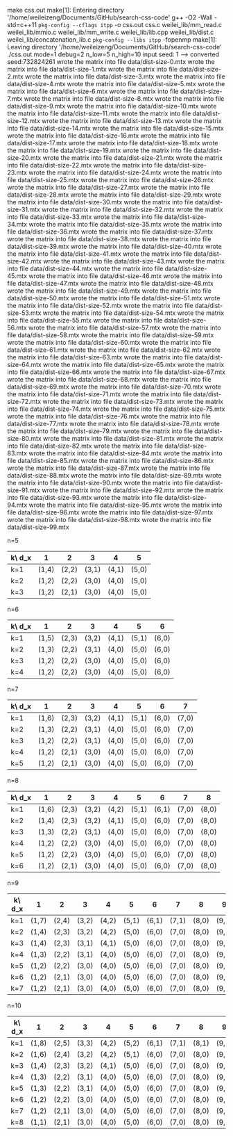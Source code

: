 make css.out
make[1]: Entering directory '/home/weileizeng/Documents/GitHub/search-css-code'
g++ -O2 -Wall -std=c++11 `pkg-config --cflags itpp` -o css.out css.c weilei_lib/mm_read.c weilei_lib/mmio.c weilei_lib/mm_write.c weilei_lib/lib.cpp weilei_lib/dist.c weilei_lib/concatenation_lib.c `pkg-config --libs itpp` -fopenmp
make[1]: Leaving directory '/home/weileizeng/Documents/GitHub/search-css-code'
./css.out mode=1  debug=2 n_low=5 n_high=10
input seed: 1 --> converted seed:732824261
wrote the matrix into file data/dist-size-0.mtx
wrote the matrix into file data/dist-size-1.mtx
wrote the matrix into file data/dist-size-2.mtx
wrote the matrix into file data/dist-size-3.mtx
wrote the matrix into file data/dist-size-4.mtx
wrote the matrix into file data/dist-size-5.mtx
wrote the matrix into file data/dist-size-6.mtx
wrote the matrix into file data/dist-size-7.mtx
wrote the matrix into file data/dist-size-8.mtx
wrote the matrix into file data/dist-size-9.mtx
wrote the matrix into file data/dist-size-10.mtx
wrote the matrix into file data/dist-size-11.mtx
wrote the matrix into file data/dist-size-12.mtx
wrote the matrix into file data/dist-size-13.mtx
wrote the matrix into file data/dist-size-14.mtx
wrote the matrix into file data/dist-size-15.mtx
wrote the matrix into file data/dist-size-16.mtx
wrote the matrix into file data/dist-size-17.mtx
wrote the matrix into file data/dist-size-18.mtx
wrote the matrix into file data/dist-size-19.mtx
wrote the matrix into file data/dist-size-20.mtx
wrote the matrix into file data/dist-size-21.mtx
wrote the matrix into file data/dist-size-22.mtx
wrote the matrix into file data/dist-size-23.mtx
wrote the matrix into file data/dist-size-24.mtx
wrote the matrix into file data/dist-size-25.mtx
wrote the matrix into file data/dist-size-26.mtx
wrote the matrix into file data/dist-size-27.mtx
wrote the matrix into file data/dist-size-28.mtx
wrote the matrix into file data/dist-size-29.mtx
wrote the matrix into file data/dist-size-30.mtx
wrote the matrix into file data/dist-size-31.mtx
wrote the matrix into file data/dist-size-32.mtx
wrote the matrix into file data/dist-size-33.mtx
wrote the matrix into file data/dist-size-34.mtx
wrote the matrix into file data/dist-size-35.mtx
wrote the matrix into file data/dist-size-36.mtx
wrote the matrix into file data/dist-size-37.mtx
wrote the matrix into file data/dist-size-38.mtx
wrote the matrix into file data/dist-size-39.mtx
wrote the matrix into file data/dist-size-40.mtx
wrote the matrix into file data/dist-size-41.mtx
wrote the matrix into file data/dist-size-42.mtx
wrote the matrix into file data/dist-size-43.mtx
wrote the matrix into file data/dist-size-44.mtx
wrote the matrix into file data/dist-size-45.mtx
wrote the matrix into file data/dist-size-46.mtx
wrote the matrix into file data/dist-size-47.mtx
wrote the matrix into file data/dist-size-48.mtx
wrote the matrix into file data/dist-size-49.mtx
wrote the matrix into file data/dist-size-50.mtx
wrote the matrix into file data/dist-size-51.mtx
wrote the matrix into file data/dist-size-52.mtx
wrote the matrix into file data/dist-size-53.mtx
wrote the matrix into file data/dist-size-54.mtx
wrote the matrix into file data/dist-size-55.mtx
wrote the matrix into file data/dist-size-56.mtx
wrote the matrix into file data/dist-size-57.mtx
wrote the matrix into file data/dist-size-58.mtx
wrote the matrix into file data/dist-size-59.mtx
wrote the matrix into file data/dist-size-60.mtx
wrote the matrix into file data/dist-size-61.mtx
wrote the matrix into file data/dist-size-62.mtx
wrote the matrix into file data/dist-size-63.mtx
wrote the matrix into file data/dist-size-64.mtx
wrote the matrix into file data/dist-size-65.mtx
wrote the matrix into file data/dist-size-66.mtx
wrote the matrix into file data/dist-size-67.mtx
wrote the matrix into file data/dist-size-68.mtx
wrote the matrix into file data/dist-size-69.mtx
wrote the matrix into file data/dist-size-70.mtx
wrote the matrix into file data/dist-size-71.mtx
wrote the matrix into file data/dist-size-72.mtx
wrote the matrix into file data/dist-size-73.mtx
wrote the matrix into file data/dist-size-74.mtx
wrote the matrix into file data/dist-size-75.mtx
wrote the matrix into file data/dist-size-76.mtx
wrote the matrix into file data/dist-size-77.mtx
wrote the matrix into file data/dist-size-78.mtx
wrote the matrix into file data/dist-size-79.mtx
wrote the matrix into file data/dist-size-80.mtx
wrote the matrix into file data/dist-size-81.mtx
wrote the matrix into file data/dist-size-82.mtx
wrote the matrix into file data/dist-size-83.mtx
wrote the matrix into file data/dist-size-84.mtx
wrote the matrix into file data/dist-size-85.mtx
wrote the matrix into file data/dist-size-86.mtx
wrote the matrix into file data/dist-size-87.mtx
wrote the matrix into file data/dist-size-88.mtx
wrote the matrix into file data/dist-size-89.mtx
wrote the matrix into file data/dist-size-90.mtx
wrote the matrix into file data/dist-size-91.mtx
wrote the matrix into file data/dist-size-92.mtx
wrote the matrix into file data/dist-size-93.mtx
wrote the matrix into file data/dist-size-94.mtx
wrote the matrix into file data/dist-size-95.mtx
wrote the matrix into file data/dist-size-96.mtx
wrote the matrix into file data/dist-size-97.mtx
wrote the matrix into file data/dist-size-98.mtx
wrote the matrix into file data/dist-size-99.mtx

n=5

| k\ d_x | 1| 2| 3| 4| 5|
|-|-|-|-|-|-|
|k=1|(1,4)|(2,2)|(3,1)|(4,1)|(5,0)|
|k=2|(1,2)|(2,2)|(3,0)|(4,0)|(5,0)|
|k=3|(1,2)|(2,1)|(3,0)|(4,0)|(5,0)|

n=6

| k\ d_x | 1| 2| 3| 4| 5| 6|
|-|-|-|-|-|-|-|
|k=1|(1,5)|(2,3)|(3,2)|(4,1)|(5,1)|(6,0)|
|k=2|(1,3)|(2,2)|(3,1)|(4,0)|(5,0)|(6,0)|
|k=3|(1,2)|(2,2)|(3,0)|(4,0)|(5,0)|(6,0)|
|k=4|(1,2)|(2,2)|(3,0)|(4,0)|(5,0)|(6,0)|

n=7

| k\ d_x | 1| 2| 3| 4| 5| 6| 7|
|-|-|-|-|-|-|-|-|
|k=1|(1,6)|(2,3)|(3,2)|(4,1)|(5,1)|(6,0)|(7,0)|
|k=2|(1,3)|(2,2)|(3,1)|(4,0)|(5,0)|(6,0)|(7,0)|
|k=3|(1,2)|(2,2)|(3,1)|(4,0)|(5,0)|(6,0)|(7,0)|
|k=4|(1,2)|(2,1)|(3,0)|(4,0)|(5,0)|(6,0)|(7,0)|
|k=5|(1,2)|(2,1)|(3,0)|(4,0)|(5,0)|(6,0)|(7,0)|

n=8

| k\ d_x | 1| 2| 3| 4| 5| 6| 7| 8|
|-|-|-|-|-|-|-|-|-|
|k=1|(1,6)|(2,3)|(3,2)|(4,2)|(5,1)|(6,1)|(7,0)|(8,0)|
|k=2|(1,4)|(2,3)|(3,2)|(4,1)|(5,0)|(6,0)|(7,0)|(8,0)|
|k=3|(1,3)|(2,2)|(3,1)|(4,0)|(5,0)|(6,0)|(7,0)|(8,0)|
|k=4|(1,2)|(2,2)|(3,0)|(4,0)|(5,0)|(6,0)|(7,0)|(8,0)|
|k=5|(1,2)|(2,2)|(3,0)|(4,0)|(5,0)|(6,0)|(7,0)|(8,0)|
|k=6|(1,2)|(2,1)|(3,0)|(4,0)|(5,0)|(6,0)|(7,0)|(8,0)|

n=9

| k\ d_x | 1| 2| 3| 4| 5| 6| 7| 8| 9|
|-|-|-|-|-|-|-|-|-|-|
|k=1|(1,7)|(2,4)|(3,2)|(4,2)|(5,1)|(6,1)|(7,1)|(8,0)|(9,0)|
|k=2|(1,4)|(2,3)|(3,2)|(4,2)|(5,0)|(6,0)|(7,0)|(8,0)|(9,0)|
|k=3|(1,4)|(2,3)|(3,1)|(4,1)|(5,0)|(6,0)|(7,0)|(8,0)|(9,0)|
|k=4|(1,3)|(2,2)|(3,1)|(4,0)|(5,0)|(6,0)|(7,0)|(8,0)|(9,0)|
|k=5|(1,2)|(2,2)|(3,0)|(4,0)|(5,0)|(6,0)|(7,0)|(8,0)|(9,0)|
|k=6|(1,2)|(2,1)|(3,0)|(4,0)|(5,0)|(6,0)|(7,0)|(8,0)|(9,0)|
|k=7|(1,2)|(2,1)|(3,0)|(4,0)|(5,0)|(6,0)|(7,0)|(8,0)|(9,0)|

n=10

| k\ d_x | 1| 2| 3| 4| 5| 6| 7| 8| 9| 10|
|-|-|-|-|-|-|-|-|-|-|-|
|k=1|(1,8)|(2,5)|(3,3)|(4,2)|(5,2)|(6,1)|(7,1)|(8,1)|(9,0)|(10,0)|
|k=2|(1,6)|(2,4)|(3,2)|(4,2)|(5,1)|(6,0)|(7,0)|(8,0)|(9,0)|(10,0)|
|k=3|(1,4)|(2,3)|(3,2)|(4,1)|(5,0)|(6,0)|(7,0)|(8,0)|(9,0)|(10,0)|
|k=4|(1,3)|(2,2)|(3,1)|(4,0)|(5,0)|(6,0)|(7,0)|(8,0)|(9,0)|(10,0)|
|k=5|(1,3)|(2,2)|(3,1)|(4,0)|(5,0)|(6,0)|(7,0)|(8,0)|(9,0)|(10,0)|
|k=6|(1,2)|(2,2)|(3,0)|(4,0)|(5,0)|(6,0)|(7,0)|(8,0)|(9,0)|(10,0)|
|k=7|(1,2)|(2,1)|(3,0)|(4,0)|(5,0)|(6,0)|(7,0)|(8,0)|(9,0)|(10,0)|
|k=8|(1,1)|(2,1)|(3,0)|(4,0)|(5,0)|(6,0)|(7,0)|(8,0)|(9,0)|(10,0)|

